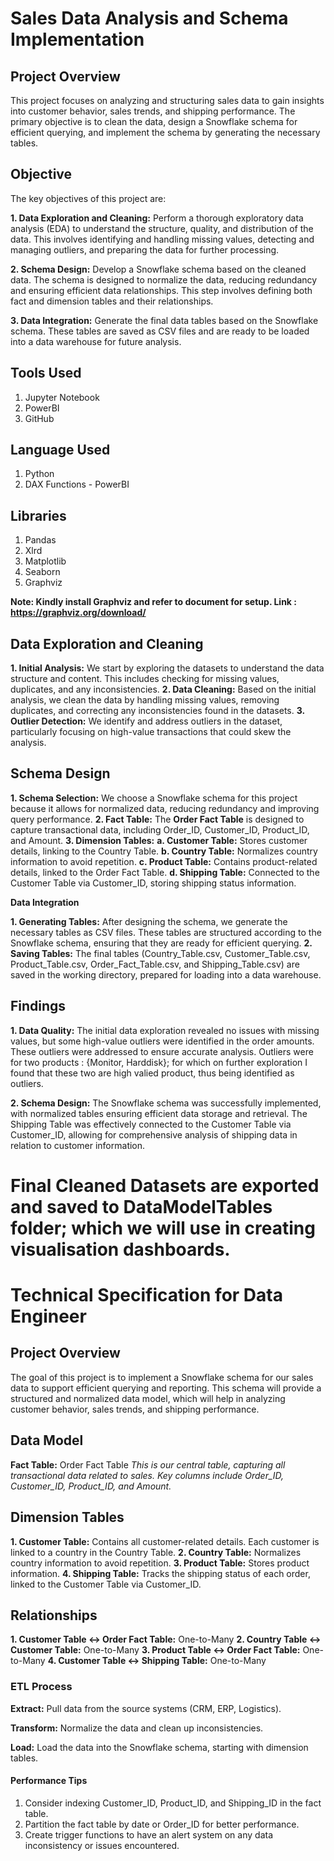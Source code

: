 # Sales Data Analysis and Schema Implementation

## Project Overview

This project focuses on analyzing and structuring sales data to gain insights into customer behavior, sales trends, and shipping performance. The primary objective is to clean the data, design a Snowflake schema for efficient querying, and implement the schema by generating the necessary tables.

## Objective

The key objectives of this project are:

**1. Data Exploration and Cleaning:** Perform a thorough exploratory data analysis (EDA) to understand the structure, quality, and distribution of the data. This involves identifying and handling missing values, detecting and managing outliers, and preparing the data for further processing.

**2. Schema Design:** Develop a Snowflake schema based on the cleaned data. The schema is designed to normalize the data, reducing redundancy and ensuring efficient data relationships. This step involves defining both fact and dimension tables and their relationships.

**3. Data Integration:** Generate the final data tables based on the Snowflake schema. These tables are saved as CSV files and are ready to be loaded into a data warehouse for future analysis.

## Tools Used

1. Jupyter Notebook
2. PowerBI
3. GitHub

## Language Used

1. Python
2. DAX Functions - PowerBI

## Libraries 

1. Pandas
2. Xlrd
3. Matplotlib
4. Seaborn
5. Graphviz

**Note: Kindly install Graphviz and refer to document for setup. Link : https://graphviz.org/download/**

## Data Exploration and Cleaning

**1. Initial Analysis:** We start by exploring the datasets to understand the data structure and content. This includes checking for missing values, duplicates, and any inconsistencies.
**2. Data Cleaning:** Based on the initial analysis, we clean the data by handling missing values, removing duplicates, and correcting any inconsistencies found in the datasets.
**3. Outlier Detection:** We identify and address outliers in the dataset, particularly focusing on high-value transactions that could skew the analysis.

## Schema Design

**1. Schema Selection:** We choose a Snowflake schema for this project because it allows for normalized data, reducing redundancy and improving query performance.
**2. Fact Table:** The **Order Fact Table** is designed to capture transactional data, including Order_ID, Customer_ID, Product_ID, and Amount.
**3. Dimension Tables:**
   **a. Customer Table:** Stores customer details, linking to the Country Table.
   **b. Country Table:** Normalizes country information to avoid repetition.
   **c. Product Table:** Contains product-related details, linked to the Order Fact Table.
   **d. Shipping Table:** Connected to the Customer Table via Customer_ID, storing shipping status information.


**Data Integration**

**1. Generating Tables:** After designing the schema, we generate the necessary tables as CSV files. These tables are structured according to the Snowflake schema, ensuring that they are ready for efficient querying.
**2. Saving Tables:** The final tables (Country_Table.csv, Customer_Table.csv, Product_Table.csv, Order_Fact_Table.csv, and Shipping_Table.csv) are saved in the working directory, prepared for loading into a data warehouse.


## **Findings**

**1. Data Quality:** The initial data exploration revealed no issues with missing values, but some high-value outliers were identified in the order amounts. These outliers were addressed to ensure accurate analysis. Outliers were for two products : {Monitor, Harddisk}; for which on further exploration I found that these two are high valied product, thus being identified as outliers.

**2. Schema Design:** The Snowflake schema was successfully implemented, with normalized tables ensuring efficient data storage and retrieval. The Shipping Table was effectively connected to the Customer Table via Customer_ID, allowing for comprehensive analysis of shipping data in relation to customer information.


# Final Cleaned Datasets are exported and saved to **DataModelTables** folder; which we will use in creating visualisation dashboards.


# Technical Specification for Data Engineer

## Project Overview

The goal of this project is to implement a Snowflake schema for our sales data to support efficient querying and reporting. This schema will provide a structured and normalized data model, which will help in analyzing customer behavior, sales trends, and shipping performance.

## Data Model
**Fact Table:** Order Fact Table
                _This is our central table, capturing all transactional data related to sales. Key columns include Order_ID, Customer_ID, Product_ID, and Amount._

## Dimension Tables

**1. Customer Table:** Contains all customer-related details. Each customer is linked to a country in the Country Table.
**2. Country Table:** Normalizes country information to avoid repetition.
**3. Product Table:** Stores product information.
**4. Shipping Table:** Tracks the shipping status of each order, linked to the Customer Table via Customer_ID.

## Relationships

**1. Customer Table ↔ Order Fact Table:** One-to-Many
**2. Country Table ↔ Customer Table:** One-to-Many
**3. Product Table ↔ Order Fact Table:** One-to-Many
**4. Customer Table ↔ Shipping Table:** One-to-Many

### ETL Process

**Extract:** Pull data from the source systems (CRM, ERP, Logistics).

**Transform:** Normalize the data and clean up inconsistencies.

**Load:** Load the data into the Snowflake schema, starting with dimension tables.

#### Performance Tips

1. Consider indexing Customer_ID, Product_ID, and Shipping_ID in the fact table.
2. Partition the fact table by date or Order_ID for better performance.
3. Create trigger functions to have an alert system on any data inconsistency or issues encountered.




